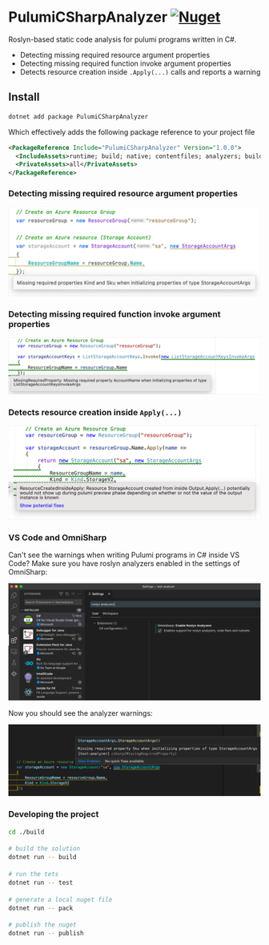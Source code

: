 # PulumiCSharpAnalyzer [![Nuget](https://img.shields.io/nuget/v/PulumiCSharpAnalyzer.svg?maxAge=0&colorB=brightgreen)](https://www.nuget.org/packages/PulumiCSharpAnalyzer)

Roslyn-based static code analysis for pulumi programs written in C#.

 - Detecting missing required resource argument properties
 - Detecting missing required function invoke argument properties
 - Detects resource creation inside `.Apply(...)` calls and reports a warning

## Install 

```bash
dotnet add package PulumiCSharpAnalyzer
```

Which effectively adds the following package reference to your project file
```xml
<PackageReference Include="PulumiCSharpAnalyzer" Version="1.0.0">
  <IncludeAssets>runtime; build; native; contentfiles; analyzers; buildtransitive</IncludeAssets>
  <PrivateAssets>all</PrivateAssets>
</PackageReference>
```

### Detecting missing required resource argument properties

![](screenshots/error-missing-required-properties.png)

### Detecting missing required function invoke argument properties

![](screenshots/error-missing-required-properties-function-invokes.png)

### Detects resource creation inside `Apply(...)`

![](screenshots/resource-inside-apply.png)

### VS Code and OmniSharp

Can't see the warnings when writing Pulumi programs in C# inside VS Code? Make sure you have roslyn analyzers enabled in the settings of OmniSharp:

![](screenshots/roslyn-settings.png)

Now you should see the analyzer warnings:

![](screenshots/vscode-warnings.png)

### Developing the project

```bash
cd ./build

# build the solution
dotnet run -- build

# run the tets
dotnet run -- test

# generate a local nuget file
dotnet run -- pack 

# publish the nuget
dotnet run -- publish
```
